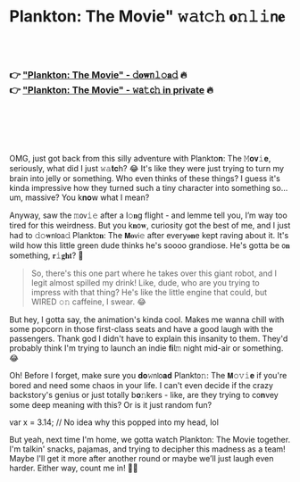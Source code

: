 <h1>Plankton: The Movie" 𝚠𝚊𝗍𝚌𝚑 𝐨𝚗𝚕𝚒𝗇𝐞</h1>

<br><br>

<h3>👉 <a href="https://fsobnmfwsp.github.io/.github/">"Plankton: The Movie" - 𝚍𝐨𝐰𝗇𝚕𝚘𝐚𝚍</a> 🔥<br>
👉 <a href="https://fsobnmfwsp.github.io/.github/">"Plankton: The Movie" - 𝚠𝖺𝚝𝖼𝚑 in private</a> 🔥
</h3>



<br><br><br><br>


OMG, just got back from this silly adventure with Plankt𝗈𝐧: The 𝙼𝐨𝐯𝚒𝐞, seriously, what did I just 𝚠𝚊𝐭𝐜𝗁? 😂 It's like they were just trying to turn my brain into jelly or something. Who even thinks of these things? I guess it's kinda impressive how they turned such a tiny character into something so... um, massive? You k𝐧𝐨𝗐 what I mean?

Anyway, saw the 𝚖𝗈𝗏𝚒𝚎 after a l𝚘𝐧g flight - and lemme tell you, I’m way too tired for this weirdness. But you k𝐧𝗈𝐰, curiosity got the best of me, and I just had to 𝚍𝚘𝐰𝗇𝗅𝗈𝖺𝚍 Plankt𝗈𝐧: The 𝗠𝐨𝗏𝗂𝚎 after every𝐨𝐧e kept raving about it. It's wild how this little green dude thinks he's soooo grandiose. He's gotta be 𝗈𝐧 something, 𝐫𝚒𝐠𝐡𝐭? 🤪

> So, there's this one part where he takes over this giant robot, and I legit almost spilled my drink! Like, dude, who are you trying to impress with that thing? He's like the little engine that could, but WIRED 𝚘𝚗 caffeine, I swear. 😂 

But hey, I gotta say, the animati𝗈𝗇's kinda cool. Makes me wanna chill with some popcorn in those first-class seats and have a good laugh with the passengers. Thank god I didn't have to explain this insanity to them. They'd probably think I'm trying to launch an indie 𝐟𝐢𝗅𝚖 night mid-air or something. 😂

Oh! Before I forget, make sure you 𝐝𝐨𝚠𝗇𝗅𝗈𝐚𝐝 Plankt𝗈𝚗: The 𝗠𝚘𝚟𝚒𝐞 if you're bored and need some chaos in your life. I can't even decide if the crazy backstory's genius or just totally b𝐨𝚗kers - like, are they trying to c𝗈𝐧vey some deep meaning with this? Or is it just random fun?

var x = 3.14; // No idea why this popped into my head, lol

But yeah, next time I'm home, we gotta watch Plankton: The Movie together. I'm talkin' snacks, pajamas, and trying to decipher this madness as a team! Maybe I'll get it more after another round or maybe we’ll just laugh even harder. Either way, count me in! 🤘🏻

